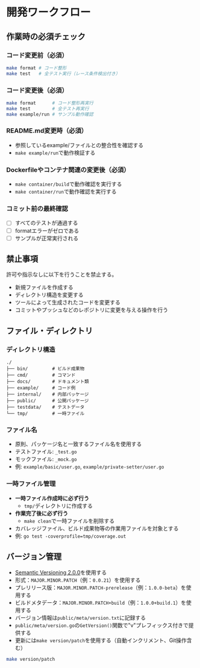# 開発ワークフロー

## 作業時の必須チェック

### コード変更前（必須）

```bash
make format # コード整形
make test   # 全テスト実行（レース条件検出付き）
```

### コード変更後（必須）

```bash
make format      # コード整形再実行
make test        # 全テスト再実行
make example/run # サンプル動作確認
```

### README.md変更時（必須）

- 参照しているexample/ファイルとの整合性を確認する
- `make example/run`で動作検証する

### Dockerfileやコンテナ関連の変更後（必須）

- `make container/build`で動作確認を実行する
- `make container/run`で動作確認を実行する

### コミット前の最終確認

- [ ] すべてのテストが通過する
- [ ] formatエラーがゼロである
- [ ] サンプルが正常実行される

## 禁止事項

許可や指示なしに以下を行うことを禁止する。

- 新規ファイルを作成する
- ディレクトリ構造を変更する
- ツールによって生成されたコードを変更する
- コミットやプッシュなどのレポジトリに変更を与える操作を行う

## ファイル・ディレクトリ

### ディレクトリ構造

```text
./
├── bin/         # ビルド成果物
├── cmd/         # コマンド
├── docs/        # ドキュメント類
├── example/     # コード例
├── internal/    # 内部パッケージ
├── public/      # 公開パッケージ
├── testdata/    # テストデータ
└── tmp/         # 一時ファイル
```

### ファイル名

- 原則、パッケージ名と一致するファイル名を使用する
- テストファイル: `_test.go`
- モックファイル: `_mock.go`
- 例: `example/basic/user.go`, `example/private-setter/user.go`

### 一時ファイル管理

- **一時ファイル作成時に必ず行う**
  - `tmp/`ディレクトリに作成する
- **作業完了後に必ず行う**
  - `make clean`で一時ファイルを削除する
- カバレッジファイル、ビルド成果物等の作業用ファイルを対象とする
- 例: `go test -coverprofile=tmp/coverage.out`

## バージョン管理

- [Semantic Versioning 2.0.0](https://semver.org/)を使用する
- 形式：`MAJOR.MINOR.PATCH`（例：`0.0.21`）を使用する
- プレリリース版：`MAJOR.MINOR.PATCH-prerelease`（例：`1.0.0-beta`）を使用する
- ビルドメタデータ：`MAJOR.MINOR.PATCH+build`（例：`1.0.0+build.1`）を使用する
- バージョン情報は`public/meta/version.txt`に記録する
- `public/meta/version.go`の`GetVersion()`関数で"v"プレフィックス付きで提供する
- 更新には`make version/patch`を使用する（自動インクリメント、Git操作含む）

```bash
make version/patch
```
